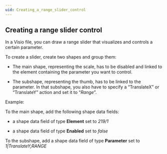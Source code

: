 ```yaml
---
uid: Creating_a_range_slider_control
---
```


## Creating a range slider control

In a Visio file, you can draw a range slider that visualizes and controls a certain parameter.

To create a slider, create two shapes and group them:

- The main shape, representing the scale, has to be disabled and linked to the element containing the parameter you want to control.

- The subshape, representing the thumb, has to be linked to the parameter. In that subshape, you also have to specify a “TranslateX” or “TranslateY” action and set it to “*Range*”.

Example:

To the main shape, add the following shape data fields:

- a shape data field of type **Element** set to *219/1*

- a shape data field of type **Enabled** set to *false*

To the subshape, add a shape data field of type **Parameter** set to *1\|TranslateY;RANGE*
